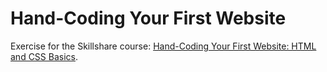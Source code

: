 # Hand-Coding Your First Website

Exercise for the Skillshare course: [Hand-Coding Your First Website: HTML and CSS Basics](https://www.skillshare.com/classes/Hand-Coding-Your-First-Website-HTML-and-CSS-Basics-Original/1483893097/).
